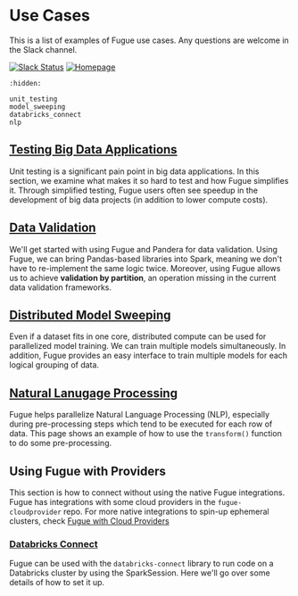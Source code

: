 # Use Cases

This is a list of examples of Fugue use cases. Any questions are welcome in the Slack channel.

[![Slack Status](https://img.shields.io/badge/slack-join_chat-white.svg?logo=slack&style=social)](http://slack.fugue.ai)
[![Homepage](https://img.shields.io/badge/fugue-source--code-red?logo=github)](https://github.com/fugue-project/fugue)

```{toctree}
:hidden:

unit_testing
model_sweeping
databricks_connect
nlp
```

## [Testing Big Data Applications](unit_testing.ipynb)
Unit testing is a significant pain point in big data applications. In this section, we examine what makes it so hard to test and how Fugue simplifies it. Through simplified testing, Fugue users often see speedup in the development of big data projects (in addition to lower compute costs).

## [Data Validation](../../integrations/ecosystem/pandera.ipynb)
We'll get started with using Fugue and Pandera for data validation. Using Fugue, we can bring Pandas-based libraries into Spark, meaning we don't have to re-implement the same logic twice. Moreover, using Fugue allows us to achieve **validation by partition**, an operation missing in the current data validation frameworks.

## [Distributed Model Sweeping](model_sweeping.ipynb)
Even if a dataset fits in one core, distributed compute can be used for parallelized model training. We can train multiple models simultaneously. In addition, Fugue provides an easy interface to train multiple models for each logical grouping of data.

## [Natural Lanugage Processing](nlp.ipynb)
Fugue helps parallelize Natural Language Processing (NLP), especially during pre-processing steps which tend to be executed for each row of data. This page shows an example of how to use the `transform()` function to do some pre-processing.


## Using Fugue with Providers

This section is how to connect without using the native Fugue integrations. Fugue has integrations with some cloud providers in the `fugue-cloudprovider` repo. For more native integrations to spin-up ephemeral clusters, check [Fugue with Cloud Providers](../integrations/cloudproviders/index.md)

### [Databricks Connect](databricks_connect.ipynb)
Fugue can be used with the `databricks-connect` library to run code on a Databricks cluster by using the SparkSession. Here we'll go over some details of how to set it up.
